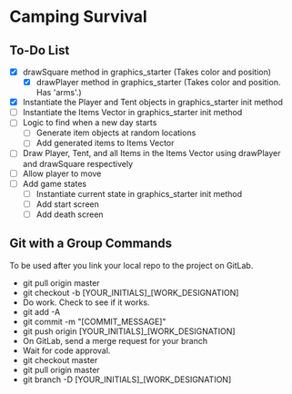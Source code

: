 # Camping Survival
## To-Do List
* [x] drawSquare method in graphics_starter (Takes color and position)
	* [x] drawPlayer method in graphics_starter (Takes color and position. Has 'arms'.)
* [x] Instantiate the Player and Tent objects in graphics_starter init method
* [ ] Instantiate the Items Vector in graphics_starter init method
* [ ] Logic to find when a new day starts
	* [ ] Generate item objects at random locations
	* [ ] Add generated items to Items Vector
* [ ] Draw Player, Tent, and all Items in the Items Vector using drawPlayer and drawSquare respectively
* [ ] Allow player to move
* [ ] Add game states
	* [ ] Instantiate current state in graphics_starter init method
	* [ ] Add start screen
	* [ ] Add death screen

## Git with a Group Commands
To be used after you link your local repo to the project on GitLab.
* git pull origin master
* git checkout -b [YOUR_INITIALS]_[WORK_DESIGNATION]
* Do work. Check to see if it works.
* git add -A
* git commit -m "[COMMIT_MESSAGE]"
* git push origin [YOUR_INITIALS]_[WORK_DESIGNATION]
* On GitLab, send a merge request for your branch
* Wait for code approval.
* git checkout master
* git pull origin master
* git branch -D [YOUR_INITIALS]_[WORK_DESIGNATION]